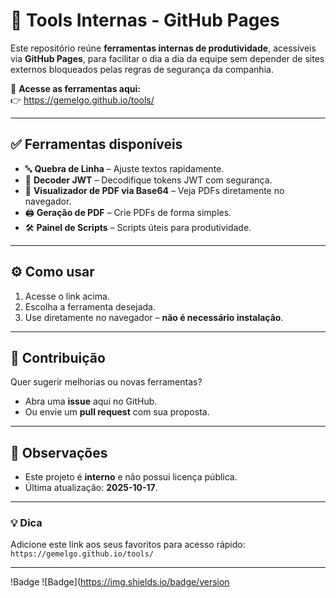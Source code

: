 # 🚀 Tools Internas - GitHub Pages

Este repositório reúne **ferramentas internas de produtividade**, acessíveis via **GitHub Pages**, para facilitar o dia a dia da equipe sem depender de sites externos bloqueados pelas regras de segurança da companhia.

🔗 **Acesse as ferramentas aqui:**  
👉 https://gemelgo.github.io/tools/

---

## ✅ Ferramentas disponíveis
- 🔤 **Quebra de Linha** – Ajuste textos rapidamente.
- 🔐 **Decoder JWT** – Decodifique tokens JWT com segurança.
- 📄 **Visualizador de PDF via Base64** – Veja PDFs diretamente no navegador.
- 🖨️ **Geração de PDF** – Crie PDFs de forma simples.
- 🛠️ **Painel de Scripts** – Scripts úteis para produtividade.

---

## ⚙️ Como usar
1. Acesse o link acima.
2. Escolha a ferramenta desejada.
3. Use diretamente no navegador – **não é necessário instalação**.

---

## 🤝 Contribuição
Quer sugerir melhorias ou novas ferramentas?  
- Abra uma **issue** aqui no GitHub.
- Ou envie um **pull request** com sua proposta.

---

## 📌 Observações
- Este projeto é **interno** e não possui licença pública.
- Última atualização: **2025-10-17**.

---

### 💡 Dica
Adicione este link aos seus favoritos para acesso rápido:  
`https://gemelgo.github.io/tools/`

---

!Badge
![Badge](https://img.shields.io/badge/version
